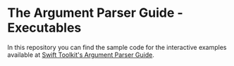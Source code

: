 # The Argument Parser Guide - Executables

In this repository you can find the sample code for the interactive examples available at [Swift Toolkit's Argument Parser Guide](https://SwiftToolkit.dev/argument-parser-guide).